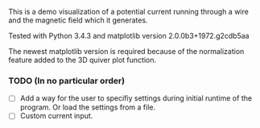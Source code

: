 This is a demo visualization of a potential current running through a wire and the magnetic field which it generates.

Tested with Python 3.4.3 and matplotlib version 2.0.0b3+1972.g2cdb5aa

The newest matplotlib version is required because of the normalization feature added to the 3D quiver plot function.

### TODO (In no particular order)
- [ ] Add a way for the user to specifiy settings during initial runtime of the program. Or load the settings from a file.
- [ ] Custom current input.

